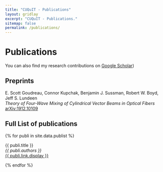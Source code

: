 ```yaml
---
title: "CUQuIT - Publications"
layout: gridlay
excerpt: "CUQuIT - Publications."
sitemap: false
permalink: /publications/
---
```



# Publications

You can also find my research contributions on [Google Scholar](https://scholar.google.ca/citations?user=lqDWDJcAAAAJ&hl=en&oi=ao))


## Preprints
E. Scott Goudreau, Connor Kupchak, Benjamin J. Sussman, Robert W. Boyd, Jeff S. Lundeen<br />
<em>Theory of Four-Wave Mixing of Cylindrical Vector Beams in Optical Fibers</em><br />
<a href="https://arxiv.org/abs/1912.10109">arXiv:1912.10109</a>

## Full List of publications

{% for publi in site.data.publist %}

  {{ publi.title }} <br />
  <em>{{ publi.authors }} </em><br /><a href="{{ publi.link.url }}">{{ publi.link.display }}</a>

{% endfor %}

